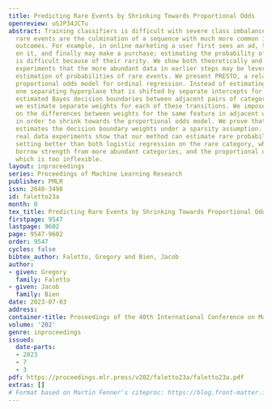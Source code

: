 ```yaml
---
title: Predicting Rare Events by Shrinking Towards Proportional Odds
openreview: uSJP34JCTu
abstract: Training classifiers is difficult with severe class imbalance, but many
  rare events are the culmination of a sequence with much more common intermediate
  outcomes. For example, in online marketing a user first sees an ad, then may click
  on it, and finally may make a purchase; estimating the probability of purchases
  is difficult because of their rarity. We show both theoretically and through data
  experiments that the more abundant data in earlier steps may be leveraged to improve
  estimation of probabilities of rare events. We present PRESTO, a relaxation of the
  proportional odds model for ordinal regression. Instead of estimating weights for
  one separating hyperplane that is shifted by separate intercepts for each of the
  estimated Bayes decision boundaries between adjacent pairs of categorical responses,
  we estimate separate weights for each of these transitions. We impose an L1 penalty
  on the differences between weights for the same feature in adjacent weight vectors
  in order to shrink towards the proportional odds model. We prove that PRESTO consistently
  estimates the decision boundary weights under a sparsity assumption. Synthetic and
  real data experiments show that our method can estimate rare probabilities in this
  setting better than both logistic regression on the rare category, which fails to
  borrow strength from more abundant categories, and the proportional odds model,
  which is too inflexible.
layout: inproceedings
series: Proceedings of Machine Learning Research
publisher: PMLR
issn: 2640-3498
id: faletto23a
month: 0
tex_title: Predicting Rare Events by Shrinking Towards Proportional Odds
firstpage: 9547
lastpage: 9602
page: 9547-9602
order: 9547
cycles: false
bibtex_author: Faletto, Gregory and Bien, Jacob
author:
- given: Gregory
  family: Faletto
- given: Jacob
  family: Bien
date: 2023-07-03
address: 
container-title: Proceedings of the 40th International Conference on Machine Learning
volume: '202'
genre: inproceedings
issued:
  date-parts:
  - 2023
  - 7
  - 3
pdf: https://proceedings.mlr.press/v202/faletto23a/faletto23a.pdf
extras: []
# Format based on Martin Fenner's citeproc: https://blog.front-matter.io/posts/citeproc-yaml-for-bibliographies/
---
```

